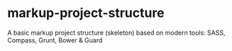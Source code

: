 markup-project-structure
========================

A basic markup project structure (skeleton) based on modern tools: SASS, Compass, Grunt, Bower &amp; Guard
